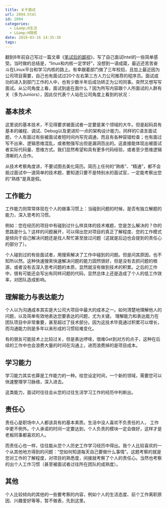 ```yaml
---
title: 关于面试
url: 2094.html
id: 2094
categories:
  - L&amp;H生活
  - L&amp;H随感
date: 2019-03-16 14:35:38
tags:
---
```


翻到8年前自己写过一篇文章《[笔试后的鄙视](https://www.l2h.site/2010/11/19/%E7%AC%94%E8%AF%95%E5%90%8E%E7%9A%84%E9%84%99%E8%A7%86/)》，写了自己面试Intel的一些简单感受。当时做的总结是，“linux和内核一定学好”，没想到一语成箴，最近还苦苦奋斗在Linux平台和学习内核的路上。有幸跟着部门做了三年校招，且加上最近因为公司项目需要，自己也有面试过20个左右第三方人力公司推荐的程序员。面试成功的进入到部门工作的人中，也有少数半年后成功转正为公司同事。突然又想写写面试。从公司角度上看，面试到底在面什么？因为所写内容跟个人所面试的人群有关（多为Juniors），因此仅代表个人站在公司角度上看到的状况：

基本技术
----

这里说的基本技术，不见得要求被面试者一定要是某个领域的大牛。但是起码具有基本的编程、调试、Debug以及更进阶一点的架构设计能力。同样的C语言面试题，个人有面过有些被面试者短时间内写完调通，而且有各种容错检查；也有面过写不出来、逻辑思维混乱，或者勉强写出但是漏洞百出的。这直接能体现出被面试者实际代码量、思维方式。我们显然希望和具有更多代码经验，或者至少思维逻辑清晰的人合作。

从技术考察角度讲，不要试图去美化简历。简历上任何的“熟练”、“精通”，都不会抵过面试中一道简单的技术题，要知道只要不是特别水的面试官，一定能考察出您的“熟练”是真是假。

工作能力
----

工作能力则常常体现在个人的做事习惯上：当碰到问题的时候，是否有独立解题的能力，深入思考的习惯。

例如：您在经历的项目中有碰到过什么样具体的技术难题，您是怎么解决的？你的思路是什么？这样的问题展开，可以得出您对项目的真正了解程度、您的工作模式是倾向于自己解决问题还是找人帮忙甚至放过问题（这就是后边也会提到的责任心的部分了）。

个人碰到过的有些面试者，用搜索解决了工作中碰到的问题。但是问其原因，也不知所以然。这种快速搜索快速解决问题的能力固然很好，但是没有去抓问题的根源，或者没有去深入思考问题的本质，显然就没有做到技术的积累。之后的工作中，很有可能还会写出有同样问题的代码，显然总体上还是造成了个人的低工作效率，对团队造成影响。

理解能力与表达能力
---------

个人以为沟通成本其实是大公司大项目中最大的成本之一。如何清楚地理解他人的问题，以及简单有效地表达您要表达的问题，尤为关键。 理解能力和表达能力在团队项目中非常重要，甚至超过了技术部分。因为这技术毕竟通过积累可以增长，而沟通能力则是多年以来形成的习惯较难变化。

有的朋友可能技术上比较过关，但是表达啰嗦，很难Get到对方的点子，这种在后续的工作中也会浪费大量的时间在沟通上，进而浪费掉的是项目成本。

学习能力
----

学习能力其实也算是工作能力的一种。给您设定时间，一个新的领域，需要您可以  
快速整理学习脉络，深入进去。

这类能力，面试时往往会从您的过往生活学习工作的经历中判断出。

责任心
---

责任心是职场中人人都该具有的基本素质。生活中没人喜欢不负责任的人， 工作中更不例外。个人承诺的时间一定要达到，个人负责的模块一定会做好，这样才是老板同事都喜欢的人。

而责任心也一样，往往能从您个人历史工作学习经历中得出。我个人比较喜欢的一个从其他地方得到的问题：“您如何知道每天自己要做什么事情”。这题考察的就是您对工作的了解程度，对项目的熟悉度，间接就考察了个人的责任心。当然也考察的出个人工作习惯（甚至被面试者过往所在团队的成熟度）。

其他
--

个人比较倾向的其他的一些要考察的内容，例如个人的生活态度、前个工作离职原因、兴趣爱好等等，暂不做表，先到这里。